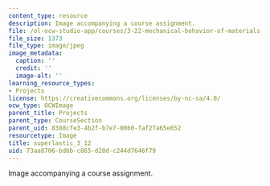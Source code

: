 ```yaml
---
content_type: resource
description: Image accompanying a course assignment.
file: /ol-ocw-studio-app/courses/3-22-mechanical-behavior-of-materials-spring-2008/73aa8706bd6bc865d20dc244d7646f79_superlastic_3_12.jpg
file_size: 1373
file_type: image/jpeg
image_metadata:
  caption: ''
  credit: ''
  image-alt: ''
learning_resource_types:
- Projects
license: https://creativecommons.org/licenses/by-nc-sa/4.0/
ocw_type: OCWImage
parent_title: Projects
parent_type: CourseSection
parent_uid: 8388cfe3-4b2f-b7e7-0060-faf27a65e652
resourcetype: Image
title: superlastic_3_12
uid: 73aa8706-bd6b-c865-d20d-c244d7646f79
---
```

Image accompanying a course assignment.